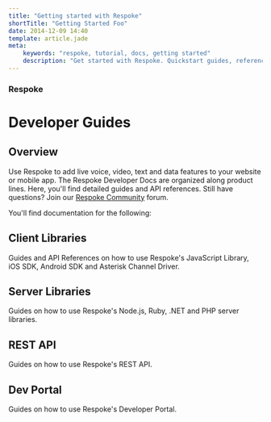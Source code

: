 ```yaml
---
title: "Getting started with Respoke"
shortTitle: "Getting Started Foo"
date: 2014-12-09 14:40
template: article.jade
meta:
    keywords: "respoke, tutorial, docs, getting started"
    description: "Get started with Respoke. Quickstart guides, reference documentation, and FAQs for developers. REST | Javascript"
---
```



### Respoke
# Developer Guides

## Overview

Use Respoke to add live voice, video, text and data features to your website or mobile app. The Respoke Developer Docs are organized along product lines. Here, you'll find detailed guides and API references. Still have questions? Join our [Respoke Community](http://community.respoke.io/) forum.

You'll find documentation for the following:

## Client Libraries

Guides and API References on how to use Respoke's JavaScript Library, iOS SDK, Android SDK and Asterisk Channel Driver.

## Server Libraries

Guides on how to use Respoke's Node.js, Ruby, .NET and PHP server libraries.

## REST API

Guides on how to use Respoke's REST API.

## Dev Portal

Guides on how to use Respoke's Developer Portal.
